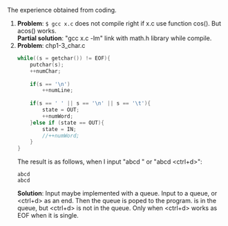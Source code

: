 The experience obtained from coding.

1. **Problem**: `$ gcc x.c` does not compile right if x.c use function cos(). But acos() works.  
   **Partial solution**: "gcc x.c -lm" link with math.h library while compile. 
2. **Problem**: chp1-3_char.c
    ```c
    while((s = getchar()) != EOF){
        putchar(s);
        ++numChar;
        
        if(s == '\n')
            ++numLine;
        
        if(s == ' ' || s == '\n' || s == '\t'){
            state = OUT;
            ++numWord;
        }else if (state == OUT){
            state = IN;
            //++numWord;
        }
    }
    ``` 
    The result is as follows, when I input "abcd <enter>" or "abcd <ctrl+d>": 
    ```
    abcd
    abcd

    ```
    **Solution**: Input maybe implemented with a queue. Input to a queue, <enter> or <ctrl+d> as an end. Then the queue is poped to the program. <enter> is in the queue, but <ctrl+d> is not in the queue. Only when <ctrl+d> works as EOF when it is single.    
